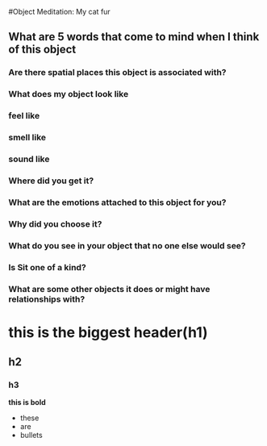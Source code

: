 #Object Meditation: My cat fur

## What are 5 words that come to mind when I think of this object

### Are there spatial places this object is associated with?

### What does my object look like

### feel like

### smell like

### sound like

### Where did you get it?

### What are the emotions attached to this object for you?

### Why did you choose it?

### What do you see in your object that no one else would see?

### Is Sit one of a kind?

### What are some other objects it does or might have relationships with?






# this is the biggest header(h1)
## h2
### h3


**this is bold**
- these
- are
- bullets
